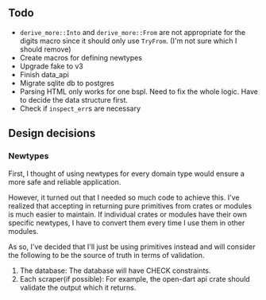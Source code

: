 ## Todo

- `derive_more::Into` and `derive_more::From` are not appropriate for the digits macro since it should only use
  `TryFrom`. (I'm not sure which I should remove)
- Create macros for defining newtypes
- Upgrade fake to v3
- Finish data_api
- Migrate sqlite db to postgres
- Parsing HTML only works for one bspl. Need to fix the whole logic. Have to decide the data structure first.
- Check if `inspect_err`s are necessary

## Design decisions

### Newtypes

First, I thought of using newtypes for every domain type would ensure a more safe and reliable application.

However, it turned out that I needed so much code to achieve this.
I've realized that accepting in returning pure primitives from crates or modules is much easier to maintain.
If individual crates or modules have their own specific newtypes,
I have to convert them every time I use them in other modules.

As so, I've decided that I'll just be using primitives instead
and will consider the following
to be the source of truth in terms of validation.

1. The database: The database will have CHECK constraints.
2. Each scraper(if possible): For example, the open-dart api crate should validate the output which it returns.